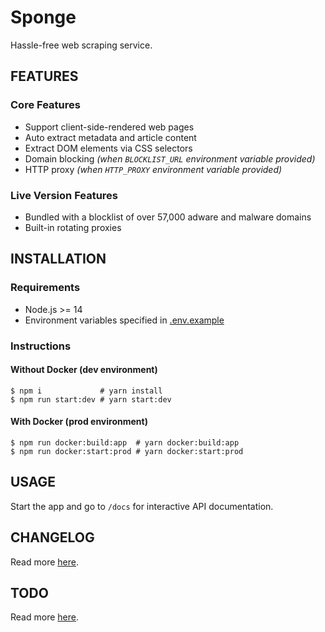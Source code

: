 # Sponge

Hassle-free web scraping service.

## FEATURES

### Core Features

-   Support client-side-rendered web pages
-   Auto extract metadata and article content
-   Extract DOM elements via CSS selectors
-   Domain blocking _(when `BLOCKLIST_URL` environment variable provided)_
-   HTTP proxy _(when `HTTP_PROXY` environment variable provided)_

### Live Version Features

-   Bundled with a blocklist of over 57,000 adware and malware domains
-   Built-in rotating proxies

## INSTALLATION

### Requirements

-   Node.js >= 14
-   Environment variables specified in [.env.example](https://github.com/night-watch-project/sponge/blob/master/.env.example)

### Instructions

#### Without Docker (dev environment)

```shell
$ npm i             # yarn install
$ npm run start:dev # yarn start:dev
```

#### With Docker (prod environment)

```shell
$ npm run docker:build:app  # yarn docker:build:app
$ npm run docker:start:prod # yarn docker:start:prod
```

## USAGE

Start the app and go to `/docs` for interactive API documentation.

## CHANGELOG

Read more [here](https://github.com/night-watch-project/sponge/blob/master/CHANGELOG.md).

## TODO

Read more [here](https://github.com/night-watch-project/sponge/blob/master/TODO.md).
